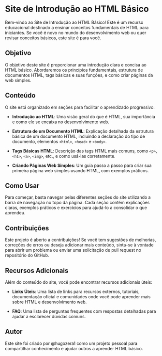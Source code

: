 # Site de Introdução ao HTML Básico

Bem-vindo ao Site de Introdução ao HTML Básico! Este é um recurso educacional destinado a ensinar conceitos fundamentais de HTML para iniciantes. Se você é novo no mundo do desenvolvimento web ou quer revisar conceitos básicos, este site é para você.

## Objetivo

O objetivo deste site é proporcionar uma introdução clara e concisa ao HTML básico. Abordaremos os princípios fundamentais, estrutura de documentos HTML, tags básicas e suas funções, e como criar páginas da web simples.

## Conteúdo

O site está organizado em seções para facilitar o aprendizado progressivo:

- **Introdução ao HTML**: Uma visão geral do que é HTML, sua importância e como ele se encaixa no desenvolvimento web.
  
- **Estrutura de um Documento HTML**: Explicação detalhada da estrutura básica de um documento HTML, incluindo a declaração do tipo de documento, elementos `<html>`, `<head>` e `<body>`.
  
- **Tags Básicas HTML**: Descrição das tags HTML mais comuns, como `<p>`, `<h1>`, `<a>`, `<img>`, etc., e como usá-las corretamente.
  
- **Criando Páginas Web Simples**: Um guia passo a passo para criar sua primeira página web simples usando HTML, com exemplos práticos.

## Como Usar

Para começar, basta navegar pelas diferentes seções do site utilizando a barra de navegação no topo da página. Cada seção contém explicações claras, exemplos práticos e exercícios para ajudá-lo a consolidar o que aprendeu.

## Contribuições

Este projeto é aberto a contribuições! Se você tem sugestões de melhorias, correções de erros ou deseja adicionar mais conteúdo, sinta-se à vontade para abrir um problema ou enviar uma solicitação de pull request no repositório do GitHub.

## Recursos Adicionais

Além do conteúdo do site, você pode encontrar recursos adicionais úteis:

- **Links Úteis**: Uma lista de links para recursos externos, tutoriais, documentação oficial e comunidades onde você pode aprender mais sobre HTML e desenvolvimento web.
  
- **FAQ**: Uma lista de perguntas frequentes com respostas detalhadas para ajudar a esclarecer dúvidas comuns.

## Autor

Este site foi criado por @hugozera1 como um projeto pessoal para compartilhar conhecimento e ajudar outros a aprender HTML básico.







